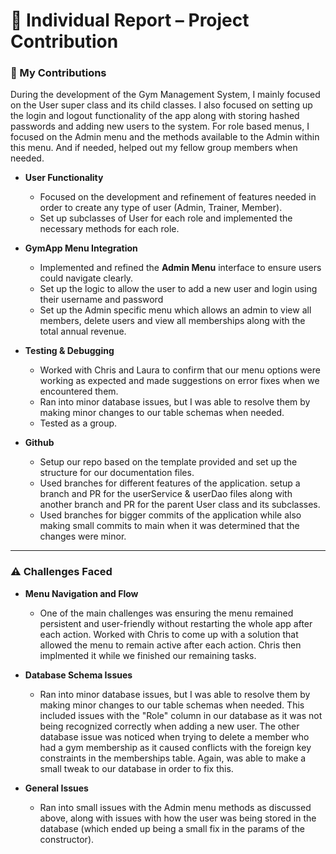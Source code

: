 # 👤 Individual Report – Project Contribution

### 🧱 My Contributions

During the development of the Gym Management System, I mainly focused on the User super class and its child classes. I also focused on setting up the login and logout functionality of the app along with storing hashed passwords and adding new users to the system. For role based menus, I focused on the Admin menu and the methods available to the Admin within this menu. And if needed, helped out my fellow group members when needed. 

- **User Functionality**
  - Focused on the development and refinement of features needed in order to create any type of user (Admin, Trainer, Member).
  - Set up subclasses of User for each role and implemented the necessary methods for each role.
  
- **GymApp Menu Integration**
  - Implemented and refined the **Admin Menu** interface to ensure users could navigate clearly.
  - Set up the logic to allow the user to add a new user and login using their username and password
  - Set up the Admin specific menu which allows an admin to view all members, delete users and view all memberships along with the total annual revenue.

- **Testing & Debugging**
  - Worked with Chris and Laura to confirm that our menu options were working as expected and made suggestions on error fixes when we encountered them.
  - Ran into minor database issues, but I was able to resolve them by making minor changes to our table schemas when needed.
  - Tested as a group.

- **Github**
  - Setup our repo based on the template provided and set up the structure for our documentation files.
  - Used branches for different features of the application. setup a branch and PR for the userService & userDao files along with another branch and PR for the parent User class and its subclasses.
  - Used branches for bigger commits of the application while also making small commits to main when it was determined that the changes were minor.

---

### ⚠️ Challenges Faced

- **Menu Navigation and Flow**
  - One of the main challenges was ensuring the menu remained persistent and user-friendly without restarting the whole app after each action. Worked with Chris to come up with a solution that allowed the menu to remain active after each action. Chris then implmented it while we finished our remaining tasks.

- **Database Schema Issues**
  - Ran into minor database issues, but I was able to resolve them by making minor changes to our table schemas when needed. This included issues with the "Role" column in our database as it was not being recognized correctly when adding a new user. The other database issue was noticed when trying to delete a member who had a gym membership as it caused conflicts with the foreign key constraints in the memberships table. Again, was able to make a small tweak to our database in order to fix this.

- **General Issues**
  - Ran into small issues with the Admin menu methods as discussed above, along with issues with how the user was being stored in the database (which ended up being a small fix in the params of the constructor).